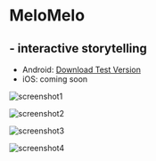 # MeloMelo
## - interactive storytelling

* Android: [Download Test Version](http://huy-le.de/melomelo/latest.apk)
* iOS: coming soon

![screenshot1](https://github.com/dreiklangdev/MeloMelo-Page/raw/master/img/screen1_framed.png "Screenshot1")

![screenshot2](https://github.com/dreiklangdev/MeloMelo-Page/raw/master/img/screen2_framed.png "Screenshot2")

![screenshot3](https://github.com/dreiklangdev/MeloMelo-Page/raw/master/img/screen3_framed.png?2 "Screenshot3")

![screenshot4](https://github.com/dreiklangdev/MeloMelo-Page/raw/master/img/screen4_framed.png "Screenshot4")
